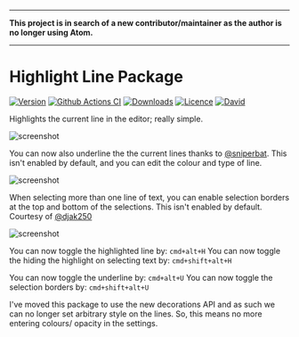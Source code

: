 <hr>
<p><strong>This project is in search of a new contributor/maintainer as the author is no longer using Atom.</strong></p>
<hr>

# Highlight Line Package

[![Version](https://img.shields.io/apm/v/highlight-line.svg?style=flat-square)](https://atom.io/packages/highlight-line)
[![Github Actions CI](https://img.shields.io/github/workflow/status/richrace/highlight-line/CI.svg?style=flat-square)](https://github.com/richrace/highlight-line/actions?query=workflow%3ACI)
[![Downloads](https://img.shields.io/apm/dm/highlight-line.svg?style=flat-square)](https://atom.io/packages/highlight-line)
[![Licence](https://img.shields.io/apm/l/highlight-line.svg?style=flat-square)](https://atom.io/packages/highlight-line)
[![David](https://img.shields.io/david/richrace/highlight-line.svg?style=flat-square)](https://david-dm.org/richrace/highlight-line)

Highlights the current line in the editor; really simple.

![screenshot](http://i.imgur.com/fa32Wtr.png)

You can now also underline the the current lines thanks to
[@sniperbat](https://github.com/sniperbat). This isn't enabled by default, and
you can edit the colour and type of line.

![screenshot](http://i.imgur.com/lIYBxQX.png)

When selecting more than one line of text, you can enable selection borders at
the top and bottom of the selections. This isn't enabled by default.
Courtesy of [@djak250](https://github.com/djak250)

![screenshot](http://i.imgur.com/G1b8eAJ.png)

You can now toggle the highlighted line by: `cmd+alt+H`
You can now toggle the hiding the highlight on selecting text by: `cmd+shift+alt+H`

You can now toggle the underline by: `cmd+alt+U`
You can now toggle the selection borders by: `cmd+shift+alt+U`

I've moved this package to use the new decorations API and as such we can no
longer set arbitrary style on the lines. So, this means no more entering colours/
opacity in the settings.
